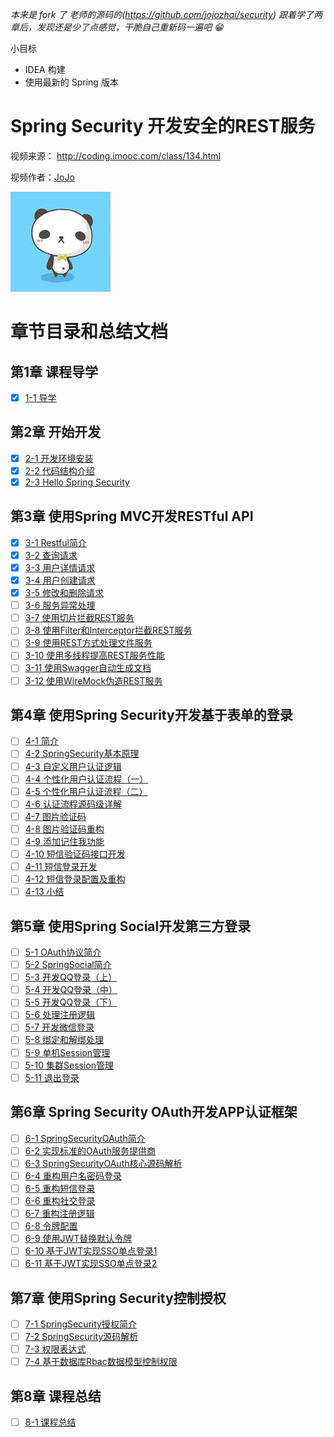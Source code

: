 
*本来是 fork 了 老师的源码的(https://github.com/jojozhai/security)*
*跟着学了两章后，发现还是少了点感觉，干脆自己重新码一遍吧 😁*

小目标

* IDEA 构建
* 使用最新的 Spring 版本

# Spring Security 开发安全的REST服务

视频来源： http://coding.imooc.com/class/134.html

视频作者：[JoJo](http://www.imooc.com/t/3554172)

![jojo](./doc/img/jojo.jpg)

# 章节目录和总结文档

## 第1章 课程导学

* [x] [1-1 导学](./doc/1-1_导学.md)

## 第2章 开始开发

* [x] [2-1 开发环境安装](./doc/2-1_开发环境安装.md)
* [x] [2-2 代码结构介绍](./doc/2-2_代码结构介绍.md)
* [x] [2-3 Hello Spring Security](./doc/2-3_Hello_Spring_Security.md)

## 第3章 使用Spring MVC开发RESTful API

* [x] [3-1 Restful简介](./doc/3-1_Restful简介.md)
* [x] [3-2 查询请求](./doc/3-2_查询请求.md)
* [x] [3-3 用户详情请求](./doc/3-3_用户详情请求.md)
* [x] [3-4 用户创建请求](./doc/3-4_用户创建请求.md)
* [x] [3-5 修改和删除请求](./doc/3-5_修改和删除请求.md)
* [ ] [3-6 服务异常处理](./doc/3-6_服务异常处理.md)
* [ ] [3-7 使用切片拦截REST服务](./doc/3-7_使用切片拦截REST服务.md)
* [ ] [3-8 使用Filter和Interceptor拦截REST服务](./doc/3-8_使用Filter和Interceptor拦截REST服务.md)
* [ ] [3-9 使用REST方式处理文件服务](./doc/3-9_使用REST方式处理文件服务.md)
* [ ] [3-10 使用多线程提高REST服务性能](./doc/3-10_使用多线程提高REST服务性能.md)
* [ ] [3-11 使用Swagger自动生成文档](./doc/3-11_使用Swagger自动生成文档.md)
* [ ] [3-12 使用WireMock伪造REST服务](./doc/3-12_使用WireMock伪造REST服务.md)

## 第4章 使用Spring Security开发基于表单的登录

* [ ] [4-1 简介](./doc/4-1_简介.md)
* [ ] [4-2 SpringSecurity基本原理](./doc/4-2_SpringSecurity基本原理.md)
* [ ] [4-3 自定义用户认证逻辑](./doc/4-3_自定义用户认证逻辑.md)
* [ ] [4-4 个性化用户认证流程（一）](./doc/4-4_个性化用户认证流程.md)
* [ ] [4-5 个性化用户认证流程（二）](./doc/4-5_个性化用户认证流程.md)
* [ ] [4-6 认证流程源码级详解](./doc/4-6_认证流程源码级详解.md)
* [ ] [4-7 图片验证码](./doc/4-7_图片验证码.md)
* [ ] [4-8 图片验证码重构](./doc/4-8_图片验证码重构.md)
* [ ] [4-9 添加记住我功能](./doc/4-9_添加记住我功能.md)
* [ ] [4-10 短信验证码接口开发](./doc/4-10_短信验证码接口开发.md)
* [ ] [4-11 短信登录开发](./doc/4-11_短信登录开发.md)
* [ ] [4-12 短信登录配置及重构](./doc/4-12_短信登录配置及重构.md)
* [ ] [4-13 小结](./doc/4-13_小结.md)

## 第5章 使用Spring Social开发第三方登录

* [ ] [5-1 OAuth协议简介](./doc/5-1_OAuth协议简介.md)
* [ ] [5-2 SpringSocial简介](./doc/5-2_SpringSocial简介.md)
* [ ] [5-3 开发QQ登录（上）](./doc/5-3_开发QQ登录.md)
* [ ] [5-4 开发QQ登录（中）](./doc/5-4_开发QQ登录.md)
* [ ] [5-5 开发QQ登录（下）](./doc/5-5_开发QQ登录.md)
* [ ] [5-6 处理注册逻辑](./doc/5-6_处理注册逻辑.md)
* [ ] [5-7 开发微信登录](./doc/5-7_开发微信登录.md)
* [ ] [5-8 绑定和解绑处理](./doc/5-8_绑定和解绑处理.md)
* [ ] [5-9 单机Session管理](./doc/5-9_单机Session管理.md)
* [ ] [5-10 集群Session管理](./doc/5-10_集群Session管理.md)
* [ ] [5-11 退出登录](./doc/5-11_退出登录.md)

## 第6章 Spring Security OAuth开发APP认证框架

* [ ] [6-1 SpringSecurityOAuth简介](./doc/6-1_SpringSecurityOAuth简介.md)
* [ ] [6-2 实现标准的OAuth服务提供商](./doc/6-2_实现标准的OAuth服务提供商.md)
* [ ] [6-3 SpringSecurityOAuth核心源码解析](./doc/6-3_SpringSecurityOAuth核心源码解析.md)
* [ ] [6-4 重构用户名密码登录](./doc/6-4_重构用户名密码登录.md)
* [ ] [6-5 重构短信登录](./doc/6-5_重构短信登录.md)
* [ ] [6-6 重构社交登录](./doc/6-6_重构社交登录.md)
* [ ] [6-7 重构注册逻辑](./doc/6-7_重构注册逻辑.md)
* [ ] [6-8 令牌配置](./doc/6-8_令牌配置.md)
* [ ] [6-9 使用JWT替换默认令牌](./doc/6-9_使用JWT替换默认令牌.md)
* [ ] [6-10 基于JWT实现SSO单点登录1](./doc/6-10_基于JWT实现SSO单点登录1.md)
* [ ] [6-11 基于JWT实现SSO单点登录2](./doc/6-11_基于JWT实现SSO单点登录2.md)

## 第7章 使用Spring Security控制授权

* [ ] [7-1 SpringSecurity授权简介](./doc/7-1_SpringSecurity授权简介.md)
* [ ] [7-2 SpringSecurity源码解析](./doc/7-2_SpringSecurity源码解析.md)
* [ ] [7-3 权限表达式](./doc/7-3_权限表达式.md)
* [ ] [7-4 基于数据库Rbac数据模型控制权限](./doc/7-4_基于数据库Rbac数据模型控制权限.md)

## 第8章 课程总结

* [ ] [8-1 课程总结](./doc/8-1_课程总结.md)

